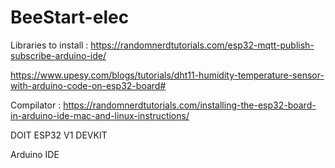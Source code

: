# BeeStart-elec


Libraries to install :
https://randomnerdtutorials.com/esp32-mqtt-publish-subscribe-arduino-ide/

https://www.upesy.com/blogs/tutorials/dht11-humidity-temperature-sensor-with-arduino-code-on-esp32-board#



Compilator :
https://randomnerdtutorials.com/installing-the-esp32-board-in-arduino-ide-mac-and-linux-instructions/

DOIT ESP32 V1 DEVKIT

Arduino IDE